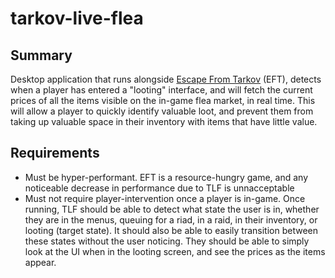 # tarkov-live-flea

## Summary
Desktop application that runs alongside [Escape From Tarkov](https://www.escapefromtarkov.com/) (EFT), detects when a player has entered a "looting" interface, and will fetch the current prices of all the items visible on the in-game flea market, in real time. This will allow a player to quickly identify valuable loot, and prevent them from taking up valuable space in their inventory with items that have little value. 

## Requirements 
- Must be hyper-performant. EFT is a resource-hungry game, and any noticeable decrease in performance due to TLF is unnacceptable
- Must not require player-intervention once a player is in-game. Once running, TLF should be able to detect what state the user is in, whether they are in the menus, queuing for a riad, in a raid, in their inventory, or looting (target state). It should also be able to easily transition between these states without the user noticing. They should be able to simply look at the UI when in the looting screen, and see the prices as the items appear. 
